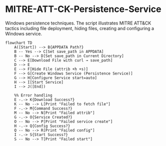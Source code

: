 # MITRE-ATT-CK-Persistence-Service
Windows persistence techniques. The script illustrates MITRE ATT&amp;CK tactics including file deployment, hiding files, creating and configuring a Windows service.

```mermaid
flowchart TD
    A([Start]) --> B{APPDATA Path?}
    B -- Yes --> C[Set save_path in APPDATA]
    B -- No --> D[Set save_path in Current Directory]
    C --> E[Download File with curl → save_path]
    D --> E
    E --> F[Hide File (attrib +h +s)]
    F --> G[Create Windows Service (Persistence Service)]
    G --> H[Configure Service start=auto]
    H --> I[Start Service]
    I --> J([End])

    %% Error handling
    E -.-> K{Download Success?}
    K -- No --> L[Print "Failed to fetch file"]
    F -.-> M{Command Success?}
    M -- No --> N[Print "Failed attrib"]
    G -.-> O{Service Created?}
    O -- No --> P[Print "Failed service create"]
    H -.-> Q{Config Success?}
    Q -- No --> R[Print "Failed config"]
    I -.-> S{Start Success?}
    S -- No --> T[Print "Failed start"]
```
